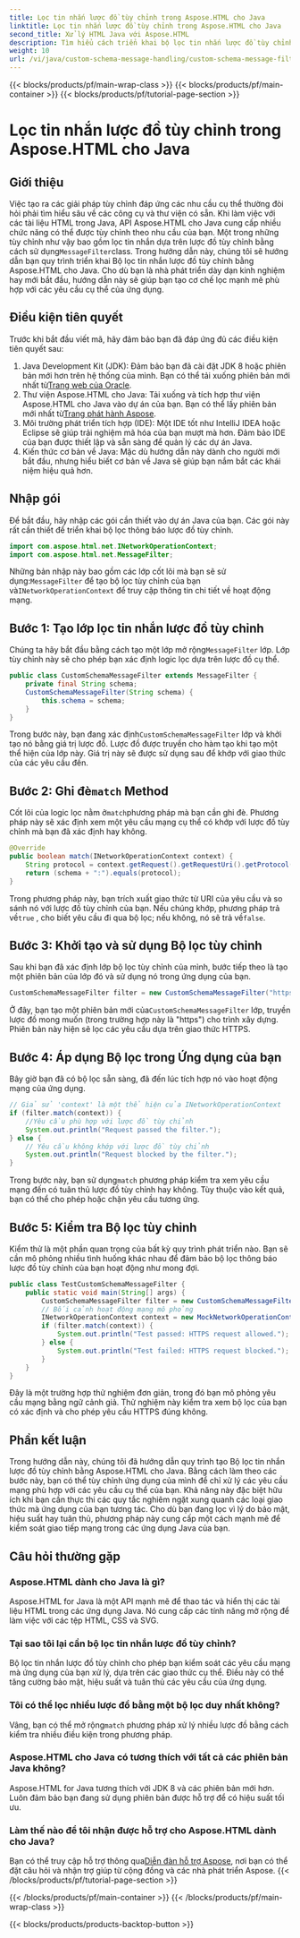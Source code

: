 ```yaml
---
title: Lọc tin nhắn lược đồ tùy chỉnh trong Aspose.HTML cho Java
linktitle: Lọc tin nhắn lược đồ tùy chỉnh trong Aspose.HTML cho Java
second_title: Xử lý HTML Java với Aspose.HTML
description: Tìm hiểu cách triển khai bộ lọc tin nhắn lược đồ tùy chỉnh trong Java bằng Aspose.HTML. Làm theo hướng dẫn từng bước của chúng tôi để có trải nghiệm ứng dụng an toàn, phù hợp.
weight: 10
url: /vi/java/custom-schema-message-handling/custom-schema-message-filter/
---
```


{{< blocks/products/pf/main-wrap-class >}}
{{< blocks/products/pf/main-container >}}
{{< blocks/products/pf/tutorial-page-section >}}

# Lọc tin nhắn lược đồ tùy chỉnh trong Aspose.HTML cho Java

## Giới thiệu
 Việc tạo ra các giải pháp tùy chỉnh đáp ứng các nhu cầu cụ thể thường đòi hỏi phải tìm hiểu sâu về các công cụ và thư viện có sẵn. Khi làm việc với các tài liệu HTML trong Java, API Aspose.HTML cho Java cung cấp nhiều chức năng có thể được tùy chỉnh theo nhu cầu của bạn. Một trong những tùy chỉnh như vậy bao gồm lọc tin nhắn dựa trên lược đồ tùy chỉnh bằng cách sử dụng`MessageFilter`class. Trong hướng dẫn này, chúng tôi sẽ hướng dẫn bạn quy trình triển khai Bộ lọc tin nhắn lược đồ tùy chỉnh bằng Aspose.HTML cho Java. Cho dù bạn là nhà phát triển dày dạn kinh nghiệm hay mới bắt đầu, hướng dẫn này sẽ giúp bạn tạo cơ chế lọc mạnh mẽ phù hợp với các yêu cầu cụ thể của ứng dụng.
## Điều kiện tiên quyết
Trước khi bắt đầu viết mã, hãy đảm bảo bạn đã đáp ứng đủ các điều kiện tiên quyết sau:
1.  Java Development Kit (JDK): Đảm bảo bạn đã cài đặt JDK 8 hoặc phiên bản mới hơn trên hệ thống của mình. Bạn có thể tải xuống phiên bản mới nhất từ[Trang web của Oracle](https://www.oracle.com/java/technologies/javase-jdk11-downloads.html).
2.  Thư viện Aspose.HTML cho Java: Tải xuống và tích hợp thư viện Aspose.HTML cho Java vào dự án của bạn. Bạn có thể lấy phiên bản mới nhất từ[Trang phát hành Aspose](https://releases.aspose.com/html/java/).
3. Môi trường phát triển tích hợp (IDE): Một IDE tốt như IntelliJ IDEA hoặc Eclipse sẽ giúp trải nghiệm mã hóa của bạn mượt mà hơn. Đảm bảo IDE của bạn được thiết lập và sẵn sàng để quản lý các dự án Java.
4. Kiến thức cơ bản về Java: Mặc dù hướng dẫn này dành cho người mới bắt đầu, nhưng hiểu biết cơ bản về Java sẽ giúp bạn nắm bắt các khái niệm hiệu quả hơn.
## Nhập gói
Để bắt đầu, hãy nhập các gói cần thiết vào dự án Java của bạn. Các gói này rất cần thiết để triển khai bộ lọc thông báo lược đồ tùy chỉnh.
```java
import com.aspose.html.net.INetworkOperationContext;
import com.aspose.html.net.MessageFilter;
```
 Những bản nhập này bao gồm các lớp cốt lõi mà bạn sẽ sử dụng:`MessageFilter` để tạo bộ lọc tùy chỉnh của bạn và`INetworkOperationContext` để truy cập thông tin chi tiết về hoạt động mạng.
## Bước 1: Tạo lớp lọc tin nhắn lược đồ tùy chỉnh
 Chúng ta hãy bắt đầu bằng cách tạo một lớp mở rộng`MessageFilter` lớp. Lớp tùy chỉnh này sẽ cho phép bạn xác định logic lọc dựa trên lược đồ cụ thể.
```java
public class CustomSchemaMessageFilter extends MessageFilter {
    private final String schema;
    CustomSchemaMessageFilter(String schema) {
        this.schema = schema;
    }
}
```
 Trong bước này, bạn đang xác định`CustomSchemaMessageFilter` lớp và khởi tạo nó bằng giá trị lược đồ. Lược đồ được truyền cho hàm tạo khi tạo một thể hiện của lớp này. Giá trị này sẽ được sử dụng sau để khớp với giao thức của các yêu cầu đến.
##  Bước 2: Ghi đè`match` Method
 Cốt lõi của logic lọc nằm ở`match`phương pháp mà bạn cần ghi đè. Phương pháp này sẽ xác định xem một yêu cầu mạng cụ thể có khớp với lược đồ tùy chỉnh mà bạn đã xác định hay không.
```java
@Override
public boolean match(INetworkOperationContext context) {
    String protocol = context.getRequest().getRequestUri().getProtocol();
    return (schema + ":").equals(protocol);
}
```
 Trong phương pháp này, bạn trích xuất giao thức từ URI của yêu cầu và so sánh nó với lược đồ tùy chỉnh của bạn. Nếu chúng khớp, phương pháp trả về`true` , cho biết yêu cầu đi qua bộ lọc; nếu không, nó sẽ trả về`false`.
## Bước 3: Khởi tạo và sử dụng Bộ lọc tùy chỉnh
Sau khi bạn đã xác định lớp bộ lọc tùy chỉnh của mình, bước tiếp theo là tạo một phiên bản của lớp đó và sử dụng nó trong ứng dụng của bạn.
```java
CustomSchemaMessageFilter filter = new CustomSchemaMessageFilter("https");
```
 Ở đây, bạn tạo một phiên bản mới của`CustomSchemaMessageFilter` lớp, truyền lược đồ mong muốn (trong trường hợp này là "https") cho trình xây dựng. Phiên bản này hiện sẽ lọc các yêu cầu dựa trên giao thức HTTPS.
## Bước 4: Áp dụng Bộ lọc trong Ứng dụng của bạn
Bây giờ bạn đã có bộ lọc sẵn sàng, đã đến lúc tích hợp nó vào hoạt động mạng của ứng dụng.
```java
// Giả sử 'context' là một thể hiện của INetworkOperationContext
if (filter.match(context)) {
    //Yêu cầu phù hợp với lược đồ tùy chỉnh
    System.out.println("Request passed the filter.");
} else {
    // Yêu cầu không khớp với lược đồ tùy chỉnh
    System.out.println("Request blocked by the filter.");
}
```
 Trong bước này, bạn sử dụng`match` phương pháp kiểm tra xem yêu cầu mạng đến có tuân thủ lược đồ tùy chỉnh hay không. Tùy thuộc vào kết quả, bạn có thể cho phép hoặc chặn yêu cầu tương ứng.
## Bước 5: Kiểm tra Bộ lọc tùy chỉnh
Kiểm thử là một phần quan trọng của bất kỳ quy trình phát triển nào. Bạn sẽ cần mô phỏng nhiều tình huống khác nhau để đảm bảo bộ lọc thông báo lược đồ tùy chỉnh của bạn hoạt động như mong đợi.
```java
public class TestCustomSchemaMessageFilter {
    public static void main(String[] args) {
        CustomSchemaMessageFilter filter = new CustomSchemaMessageFilter("https");
        // Bối cảnh hoạt động mạng mô phỏng
        INetworkOperationContext context = new MockNetworkOperationContext("https");
        if (filter.match(context)) {
            System.out.println("Test passed: HTTPS request allowed.");
        } else {
            System.out.println("Test failed: HTTPS request blocked.");
        }
    }
}
```
Đây là một trường hợp thử nghiệm đơn giản, trong đó bạn mô phỏng yêu cầu mạng bằng ngữ cảnh giả. Thử nghiệm này kiểm tra xem bộ lọc của bạn có xác định và cho phép yêu cầu HTTPS đúng không.
## Phần kết luận
Trong hướng dẫn này, chúng tôi đã hướng dẫn quy trình tạo Bộ lọc tin nhắn lược đồ tùy chỉnh bằng Aspose.HTML cho Java. Bằng cách làm theo các bước này, bạn có thể tùy chỉnh ứng dụng của mình để chỉ xử lý các yêu cầu mạng phù hợp với các yêu cầu cụ thể của bạn. Khả năng này đặc biệt hữu ích khi bạn cần thực thi các quy tắc nghiêm ngặt xung quanh các loại giao thức mà ứng dụng của bạn tương tác. Cho dù bạn đang lọc vì lý do bảo mật, hiệu suất hay tuân thủ, phương pháp này cung cấp một cách mạnh mẽ để kiểm soát giao tiếp mạng trong các ứng dụng Java của bạn.
## Câu hỏi thường gặp
### Aspose.HTML dành cho Java là gì?
Aspose.HTML for Java là một API mạnh mẽ để thao tác và hiển thị các tài liệu HTML trong các ứng dụng Java. Nó cung cấp các tính năng mở rộng để làm việc với các tệp HTML, CSS và SVG.
### Tại sao tôi lại cần bộ lọc tin nhắn lược đồ tùy chỉnh?
Bộ lọc tin nhắn lược đồ tùy chỉnh cho phép bạn kiểm soát các yêu cầu mạng mà ứng dụng của bạn xử lý, dựa trên các giao thức cụ thể. Điều này có thể tăng cường bảo mật, hiệu suất và tuân thủ các yêu cầu của ứng dụng.
### Tôi có thể lọc nhiều lược đồ bằng một bộ lọc duy nhất không?
 Vâng, bạn có thể mở rộng`match` phương pháp xử lý nhiều lược đồ bằng cách kiểm tra nhiều điều kiện trong phương pháp.
### Aspose.HTML cho Java có tương thích với tất cả các phiên bản Java không?
Aspose.HTML for Java tương thích với JDK 8 và các phiên bản mới hơn. Luôn đảm bảo bạn đang sử dụng phiên bản được hỗ trợ để có hiệu suất tối ưu.
### Làm thế nào để tôi nhận được hỗ trợ cho Aspose.HTML dành cho Java?
 Bạn có thể truy cập hỗ trợ thông qua[Diễn đàn hỗ trợ Aspose](https://forum.aspose.com/c/html/29), nơi bạn có thể đặt câu hỏi và nhận trợ giúp từ cộng đồng và các nhà phát triển Aspose.
{{< /blocks/products/pf/tutorial-page-section >}}

{{< /blocks/products/pf/main-container >}}
{{< /blocks/products/pf/main-wrap-class >}}

{{< blocks/products/products-backtop-button >}}
